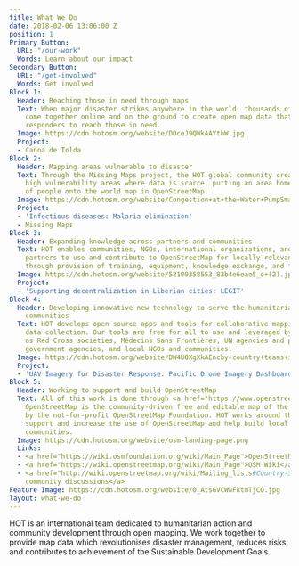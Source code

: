 ```yaml
---
title: What We Do
date: 2018-02-06 13:06:00 Z
position: 1
Primary Button:
  URL: "/our-work"
  Words: Learn about our impact
Secondary Button:
  URL: "/get-involved"
  Words: Get involved
Block 1:
  Header: Reaching those in need through maps
  Text: When major disaster strikes anywhere in the world, thousands of HOT volunteers
    come together online and on the ground to create open map data that enables disaster
    responders to reach those in need.
  Image: https://cdn.hotosm.org/website/DOceJ9QWkAAYthW.jpg
  Project:
  - Canoa de Tolda
Block 2:
  Header: Mapping areas vulnerable to disaster
  Text: Through the Missing Maps project, the HOT global community creates maps of
    high vulnerability areas where data is scarce, putting an area home to millions
    of people onto the world map in OpenStreetMap.
  Image: https://cdn.hotosm.org/website/Congestion+at+the+Water+PumpSmall.jpg
  Project:
  - 'Infectious diseases: Malaria elimination'
  - Missing Maps
Block 3:
  Header: Expanding knowledge across partners and communities
  Text: HOT enables communities, NGOs, international organizations, and government
    partners to use and contribute to OpenStreetMap for locally-relevant challenges
    through provision of training, equipment, knowledge exchange, and field projects.
  Image: https://cdn.hotosm.org/website/52100358553_83b4e6eae5_o+(2).jpg
  Project:
  - 'Supporting decentralization in Liberian cities: LEGIT'
Block 4:
  Header: Developing innovative new technology to serve the humanitarian and development
    communities
  Text: HOT develops open source apps and tools for collaborative mapping and geospatial
    data collection. Our tools are free for all to use and leveraged by partners such
    as Red Cross societies, Médecins Sans Frontières, UN agencies and programmes,
    government agencies, and local NGOs and communities.
  Image: https://cdn.hotosm.org/website/DW4U0XgXkAEncby+country+teams+in+Kampala+Feb+2018.jpg
  Project:
  - 'UAV Imagery for Disaster Response: Pacific Drone Imagery Dashboard (PacDID)'
Block 5:
  Header: Working to support and build OpenStreetMap
  Text: All of this work is done through <a href="https://www.openstreetmap.org/">OpenStreetMap</a>.
    OpenStreetMap is the community-driven free and editable map of the world, supported
    by the not-for-profit OpenStreetMap Foundation. HOT works around the globe to
    support and increase the use of OpenStreetMap and help build local OpenStreetMap
    communities.
  Image: https://cdn.hotosm.org/website/osm-landing-page.png
  Links:
  - <a href="https://wiki.osmfoundation.org/wiki/Main_Page">OpenStreetMap Foundation</a>
  - <a href="https://wiki.openstreetmap.org/wiki/Main_Page">OSM Wiki</a>
  - <a href="http://wiki.openstreetmap.org/wiki/Mailing_lists#Country-Specific_Lists">Local
    community discussions</a>
Feature Image: https://cdn.hotosm.org/website/0_AtsGVCWwFktmTjCQ.jpg
layout: what-we-do
---
```


HOT is an international team dedicated to humanitarian action and community development through open mapping. We work together to provide map data which revolutionises disaster management, reduces risks, and contributes to achievement of the Sustainable Development Goals.
